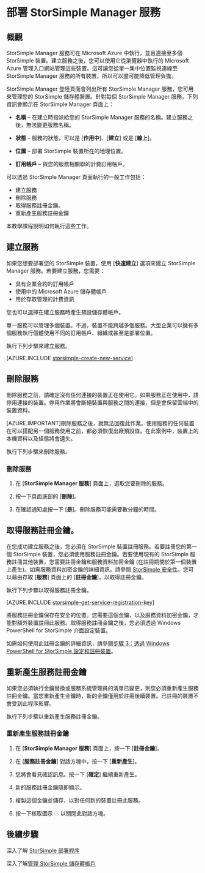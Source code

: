 <properties 
   pageTitle="部署 StorSimple Manager 服務"
   description="說明如何在管理入口網站中建立和刪除 StorSimple Manager 服務，並且說明如何管理服務註冊金鑰。"
   services="storsimple"
   documentationCenter=""
   authors="SharS"
   manager="carolz"
   editor="tysonn" />
<tags 
   ms.service="storsimple"
   ms.devlang="na"
   ms.topic="article"
   ms.tgt_pltfrm="na"
   ms.workload="na"
   ms.date="06/12/2015"
   ms.author="v-sharos" />

# 部署 StorSimple Manager 服務

## 概觀

StorSimple Manager 服務可在 Microsoft Azure 中執行，並且連接至多個 StorSimple 裝置。建立服務之後，您可以使用它從瀏覽器中執行的 Microsoft Azure 管理入口網站管理這些裝置。這可讓您從單一集中位置監視連線至 StorSimple Manager 服務的所有裝置，所以可以盡可能降低管理負擔。

StorSimple Manager 登陸頁面會列出所有 StorSimple Manager 服務，您可用來管理您的 StorSimple 儲存體裝置。針對每個 StorSimple Manager 服務，下列資訊會顯示在 StorSimple Manager 頁面上：

- **名稱** – 在建立時指派給您的 StorSimple Manager 服務的名稱。建立服務之後，無法變更服務名稱。

- **狀態** – 服務的狀態，可以是 [**作用中**]、[**建立**] 或是 [**線上**]。

- **位置** – 部署 StorSimple 裝置所在的地理位置。

- **訂用帳戶** – 與您的服務相關聯的計費訂用帳戶。

可以透過 StorSimple Manager 頁面執行的一般工作包括：

- 建立服務
- 刪除服務
- 取得服務註冊金鑰。
- 重新產生服務註冊金鑰

本教學課程說明如何執行這些工作。

## 建立服務

如果您想要部署您的 StorSimple 裝置，使用 [**快速建立**] 選項來建立 StorSimple Manager 服務。若要建立服務，您需要：

- 具有企業合約的訂用帳戶
- 使用中的 Microsoft Azure 儲存體帳戶
- 用於存取管理的計費資訊

您也可以選擇在建立服務時產生預設儲存體帳戶。

單一服務可以管理多個裝置。不過，裝置不能跨越多個服務。大型企業可以擁有多個服務執行個體使用不同的訂用帳戶、組織或甚至是部署位置。

執行下列步驟來建立服務。

[AZURE.INCLUDE [storsimple-create-new-service](../../includes/storsimple-create-new-service.md)]

## 刪除服務

刪除服務之前，請確定沒有任何連接的裝置正在使用它。如果服務正在使用中，請停用連接的裝置。停用作業將會斷絕裝置與服務之間的連接，但是會保留雲端中的裝置資料。

[AZURE.IMPORTANT]刪除服務之後，就無法回復此作業。使用服務的任何裝置在可以搭配另一個服務使用之前，都必須恢復出廠預設值。在此案例中，裝置上的本機資料以及組態將會遺失。

執行下列步驟來刪除服務。

### 刪除服務

1. 在 [**StorSimple Manager 服務**] 頁面上，選取您要刪除的服務。

1. 按一下頁面底部的 [**刪除**]。

1. 在確認通知處按一下 [**是**]。刪除服務可能需要數分鐘的時間。

## 取得服務註冊金鑰。

在您成功建立服務之後，您必須在 StorSimple 裝置註冊服務。若要註冊您的第一個 StorSimple 裝置，您必須使用服務註冊金鑰。若要使用現有的 StorSimple 服務註冊其他裝置，您需要註冊金鑰和服務資料加密金鑰 (在註冊期間於第一個裝置上產生)。如需服務資料加密金鑰的詳細資訊，請參閱 [StorSimple 安全性](storsimple-security.md)。您可以藉由存取 [**服務**] 頁面上的 [**註冊金鑰**]，以取得註冊金鑰。

執行下列步驟以取得服務註冊金鑰。

[AZURE.INCLUDE [storsimple-get-service-registration-key](../../includes/storsimple-get-service-registration-key.md)]

將服務註冊金鑰保存在安全的位置。您需要這個金鑰，以及服務資料加密金鑰，才能對額外裝置註冊此服務。取得服務註冊金鑰之後，您必須透過 Windows PowerShell for StorSimple 介面設定裝置。

如需如何使用此註冊金鑰的詳細資訊，請參閱[步驟 3：透過 Windows PowerShell for StorSimple 設定和註冊裝置](storsimple-deployment-walkthrough.md/#step-2:-configure-and-register-the-device-through-windows-powershell-for-storsimple)。

## 重新產生服務註冊金鑰

如果您必須執行金鑰替換或服務系統管理員的清單已變更，則您必須重新產生服務註冊金鑰。當您重新產生金鑰時，新的金鑰僅用於註冊後續裝置。已註冊的裝置不會受到此程序影響。

執行下列步驟以重新產生服務註冊金鑰。

### 重新產生服務註冊金鑰

1. 在 [**StorSimple Manager 服務**] 頁面上，按一下 [**註冊金鑰**]。

1. 在 [**服務註冊金鑰**] 對話方塊中，按一下 [**重新產生**]。

1. 您將會看見確認訊息。按一下 [**確定**] 繼續重新產生。

1. 新的服務註冊金鑰隨即顯示。

1. 複製這個金鑰並儲存，以對任何新的裝置註冊此服務。

1. 按一下核取圖示 ![核取圖示](./media/storsimple-manage-service/HCS_CheckIcon.png) 以關閉此對話方塊。


## 後續步驟

深入了解 [StorSimple 部署程序](storsimple-deployment-walkthrough.md)

深入了解[管理 StorSimple 儲存體帳戶](../storsimple-manage-storage-account.md)

 

<!---HONumber=July15_HO4-->